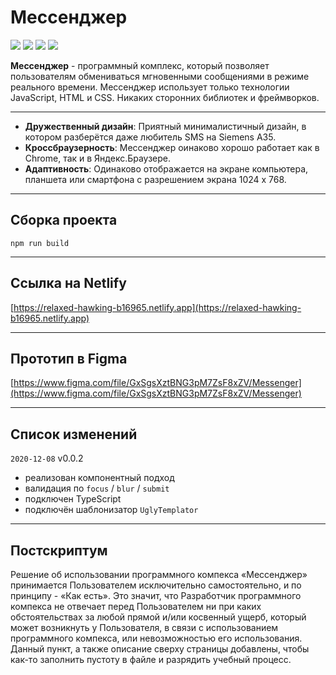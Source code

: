 # Мессенджер
![](https://img.shields.io/badge/version-0.0.2-blue.svg)
![](https://img.shields.io/badge/Course-Middle%20frontend-orange.svg) 
![](https://img.shields.io/badge/Cohort-3-green.svg) 
![](https://img.shields.io/badge/Sprint-2-green.svg) 

**Мессенджер** - программный комплекс, который позволяет пользователям обмениваться мгновенными сообщениями в режиме реального времени. Мессенджер использует только технологии JavaScript, HTML и CSS. Никаких сторонних библиотек и фреймворков.

---

* **Дружественный дизайн**: Приятный минималистичный дизайн, в котором разберётся даже любитель SMS на Siemens A35.
* **Кроссбраузерность**: Мессенджер оинаково хорошо работает как в Chrome, так и в Яндекс.Браузере.
* **Адаптивность**: Одинаково отображается на экране компьютера, планшета или смартфона с разрешением экрана 1024 x 768.

---

## Cборка проекта
`npm run build`

---
## Ссылка на Netlify
[https://relaxed-hawking-b16965.netlify.app](https://relaxed-hawking-b16965.netlify.app)

---

## Прототип в Figma
[https://www.figma.com/file/GxSgsXztBNG3pM7ZsF8xZV/Messenger](https://www.figma.com/file/GxSgsXztBNG3pM7ZsF8xZV/Messenger)

---

## Список изменений

`2020-12-08` v0.0.2
* реализован компонентный подход
* валидация по `focus` / `blur` / `submit`
* подключен TypeScript
* подключён шаблонизатор `UglyTemplator`

---

## Постскриптум
Решение об использовании программного компекса «Мессенджер» принимается Пользователем исключительно самостоятельно, и по принципу - «Как есть». Это значит, что Разработчик программного компекса не отвечает перед Пользователем ни при каких обстоятельствах за любой прямой и/или косвенный ущерб, который может возникнуть у Пользователя, в связи с использованием программного компекса, или невозможностью его использования. Данный пункт, а также описание сверху страницы добавлены, чтобы как-то заполнить пустоту в файле и разрядить учебный процесс.